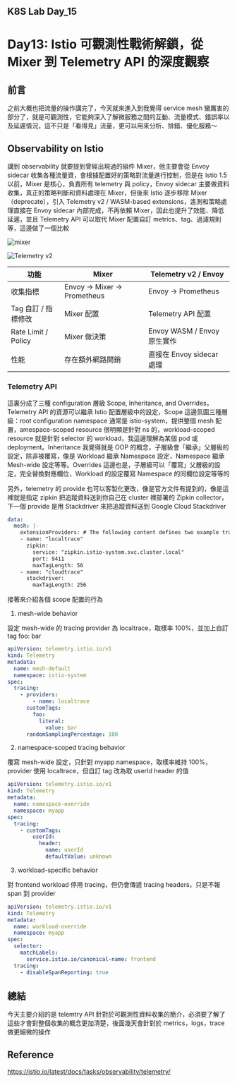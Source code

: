 ## K8S Lab Day_15

# Day13: Istio 可觀測性戰術解鎖，從 Mixer 到 Telemetry API 的深度觀察

## 前言

之前大概也把流量的操作講完了，今天就來進入到我覺得 service mesh 蠻厲害的部分了，就是可觀測性，它能夠深入了解微服務之間的互動、流量模式、錯誤率以及延遲情況，這不只是「看得見」流量，更可以用來分析、排錯、優化服務～

## Observability on Istio

講到 observability 就要提到曾經出現過的組件 Mixer，他主要會從 Envoy sidecar 收集各種流量資，會根據配置好的策略對流量進行控制，但是在 Istio 1.5 以前，Mixer 是核心，負責所有 telemetry 與 policy，Envoy sidecar 主要做資料收集，真正的策略判斷和資料處理在 Mixer，但後來 Istio 逐步移除 Mixer（deprecate），引入 Telemetry v2 / WASM-based extensions，遙測和策略處理直接在 Envoy sidecar 內部完成，不再依賴 Mixer，因此也提升了效能、降低延遲，並且 Telemetry API 可以取代 Mixer 配置自訂 metrics、tag、過濾規則等，這邊做了一個比較

![mixer](https://github.com/user-attachments/assets/ffe9a54d-49a0-4b4b-8997-d4147fa308c6)

![Telemetry v2](https://github.com/user-attachments/assets/7c087702-79ca-4879-bc17-d245b156e810)

| 功能                | Mixer               | Telemetry v2 / Envoy   |
| ------------------- | -------------------------- | --------------------------- |
| 收集指標            | Envoy → Mixer → Prometheus | Envoy → Prometheus          |
| Tag 自訂 / 指標修改 | Mixer 配置                 | Telemetry API 配置          |
| Rate Limit / Policy | Mixer 做決策               | Envoy WASM / Envoy 原生實作 |
| 性能                | 存在額外網路開銷           | 直接在 Envoy sidecar 處理   |

### Telemetry API

這裏分成了三種 configuration 層級 Scope, Inheritance, and Overrides，Telemetry API 的資源可以繼承 Istio 配置層級中的設定，Scope 這邊氛圍三種層級：root configuration namespace 通常是 istio-system，提供整個 mesh 配置，amespace-scoped resource 很明顯是針對 ns 的，workload-scoped resource 就是針對 selector 的 workload，我這邊理解為某個 pod 或 deployment。Inheritance 我覺得就是 OOP 的概念，子層級會「繼承」父層級的設定，除非被覆寫，像是 Workload 繼承 Namespace 設定，Namespace 繼承 Mesh-wide 設定等等。Overrides 這邊也是，子層級可以「覆寫」父層級的設定，完全替換對應欄位，Workload 的設定覆寫 Namespace 的同欄位設定等等的

另外，telemetry 的 provide 也可以客製化更改，像是官方文件有提到的，像是這裡就是指定 zipkin 把追蹤資料送到你自己在 cluster 裡部署的 Zipkin collector，下一個 provide 是用 Stackdriver 來把追蹤資料送到 Google Cloud Stackdriver

```yaml
data:
  mesh: |-
    extensionProviders: # The following content defines two example tracing providers.
    - name: "localtrace"
      zipkin:
        service: "zipkin.istio-system.svc.cluster.local"
        port: 9411
        maxTagLength: 56
    - name: "cloudtrace"
      stackdriver:
        maxTagLength: 256
```

接著來介紹各個 scope 配置的行為

1. mesh-wide behavior

設定 mesh-wide 的 tracing provider 為 localtrace，取樣率 100%，並加上自訂 tag foo: bar

```yaml
apiVersion: telemetry.istio.io/v1
kind: Telemetry
metadata:
  name: mesh-default
  namespace: istio-system
spec:
  tracing:
    - providers:
        - name: localtrace
      customTags:
        foo:
          literal:
            value: bar
      randomSamplingPercentage: 100
```

2. namespace-scoped tracing behavior

覆寫 mesh-wide 設定，只針對 myapp namespace，取樣率維持 100%，provider 使用 localtrace，但自訂 tag 改為取 userId header 的值

```yaml
apiVersion: telemetry.istio.io/v1
kind: Telemetry
metadata:
  name: namespace-override
  namespace: myapp
spec:
  tracing:
    - customTags:
        userId:
          header:
            name: userId
            defaultValue: unknown
```

3. workload-specific behavior

對 frontend workload 停用 tracing，但仍會傳遞 tracing headers，只是不報 span 到 provider

```yaml
apiVersion: telemetry.istio.io/v1
kind: Telemetry
metadata:
  name: workload-override
  namespace: myapp
spec:
  selector:
    matchLabels:
      service.istio.io/canonical-name: frontend
  tracing:
    - disableSpanReporting: true
```

## 總結

今天主要介紹的是 telemtry API 針對於可觀測性資料收集的簡介，必須要了解了這些才會對整個收集的概念更加清楚，後面幾天會針對於 metrics，logs，trace 做更細微的操作

## Reference

https://istio.io/latest/docs/tasks/observability/telemetry/
